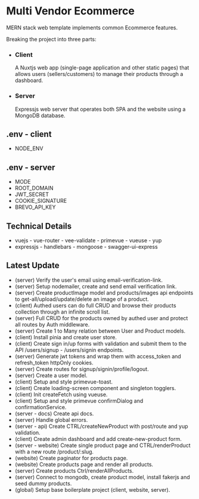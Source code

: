 # Multi Vendor Ecommerce
MERN stack web template implements common Ecommerce features.

Breaking the project into three parts:
- ### Client
    A Nuxtjs web app (single-page application and other static pages) that allows users (sellers/customers) to manage their products through a dashboard.
- ### Server
    Expressjs web server that operates both SPA and the website using a MongoDB database.
## .env - client
- NODE_ENV
## .env - server
- MODE
- ROOT_DOMAIN
- JWT_SECRET
- COOKIE_SIGNATURE
- BREVO_API_KEY
## Technical Details
- vuejs - vue-router - vee-validate - primevue - vueuse - yup
- expressjs - handlebars - mongoose - swagger-ui-express
## Latest Update
- (server) Verify the user's email using email-verification-link.
- (server) Setup nodemailer, create and send email verification link.
- (server) Create productImage model and products/images api endpoints to get-all/upload/update/delete an image of a product.
- (client) Authed users can do full CRUD and browse their products collection through an infinite scroll list.
- (server) Full CRUD for the products owned by authed user and protect all routes by Auth middleware.
- (server) Create 1 to Many relation between User and Product models.
- (client) Install pinia and create user store.
- (client) Create sign in/up forms with validation and submit them to the API /users/signup - /users/signin endpoints.
- (server) Generate jwt tokens and wrap them with access_token and refresh_token httpOnly cookies.
- (server) Create routes for signup/signin/profile/logout.
- (server) Create a user model.
- (client) Setup and style primevue-toast.
- (client) Create loading-screen component and singleton togglers.
- (client) Init createFetch using vueuse.
- (client) Setup and style primevue confirmDialog and confirmationService.
- (server - docs) Create api docs.
- (server) Handle global errors.
- (server - api) Create CTRL/createNewProduct with post/route and yup validation.
- (client) Create admin dashboard and add create-new-product form.
- (server - website) Create single product page and CTRL/renderProduct with a new route /product/:slug.
- (website) Create paginator for products page.
- (website) Create products page and render all products.
- (server) Create products Ctrl/renderAllProducts.
- (server) Connect to mongodb, create product model, install fakerjs and seed dummy products.
- (global) Setup base boilerplate project (client, website, server).